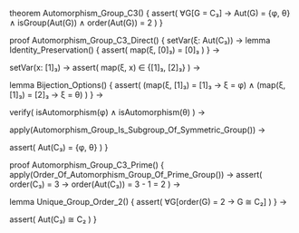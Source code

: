 theorem Automorphism_Group_C3() {
  assert(
    ∀G[G = C₃] → Aut(G) = {φ, θ} ∧
    isGroup(Aut(G)) ∧
    order(Aut(G)) = 2
  )
}

proof Automorphism_Group_C3_Direct() {
  setVar(ξ: Aut(C₃)) →
  lemma Identity_Preservation() {
    assert(
      map(ξ, [0]₃) = [0]₃
    )
  } →
  
  setVar(x: [1]₃) →
  assert(
    map(ξ, x) ∈ {[1]₃, [2]₃}
  ) →
  
  lemma Bijection_Options() {
    assert(
      (map(ξ, [1]₃) = [1]₃ → ξ = φ) ∧
      (map(ξ, [1]₃) = [2]₃ → ξ = θ)
    )
  } →
  
  verify(
    isAutomorphism(φ) ∧
    isAutomorphism(θ)
  ) →
  
  apply(Automorphism_Group_Is_Subgroup_Of_Symmetric_Group()) →
  
  assert(
    Aut(C₃) = {φ, θ}
  )
}

proof Automorphism_Group_C3_Prime() {
  apply(Order_Of_Automorphism_Group_Of_Prime_Group()) →
  assert(
    order(C₃) = 3 → 
    order(Aut(C₃)) = 3 - 1 = 2
  ) →
  
  lemma Unique_Group_Order_2() {
    assert(
      ∀G[order(G) = 2 → G ≅ C₂]
    )
  } →
  
  assert(
    Aut(C₃) ≅ C₂
  )
}